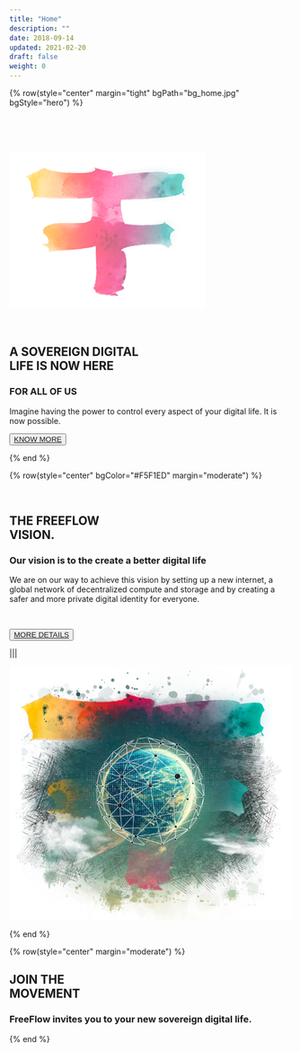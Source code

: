 ```yaml
---
title: "Home"
description: ""
date: 2018-09-14
updated: 2021-02-20
draft: false
weight: 0
---
```


<!-- section 1 (header) -->

{% row(style="center" margin="tight" bgPath="bg_home.jpg" bgStyle="hero") %}

<br>

<br>

<br>

![FF Logo](f_logo_small.png#mx-auto)

<br>





## A SOVEREIGN DIGITAL <br> LIFE IS NOW HERE

### **FOR ALL OF US**


Imagine having the power to control every aspect of your digital life.  It is now possible.

<button>[KNOW MORE]("/take-part")</button>

{% end %}

<!-- section 2 (FF LIFE) -->

{% row(style="center" bgColor="#F5F1ED" margin="moderate") %}

<br>

## THE FREEFLOW <br> VISION.

### Our vision is to the create a better digital life

We are on our way to achieve this vision by setting up a new internet, a global network of decentralized compute and storage and by creating a safer and more private digital identity for everyone. 

<br>


<button>[MORE DETAILS]("/vision")</button>

|||



![FreeFlow Life](ff_vision.png)

{% end %}

{% row(style="center" margin="moderate") %}

## JOIN THE <br> MOVEMENT

### **FreeFlow invites you to your new sovereign digital life.**


{% end %}




